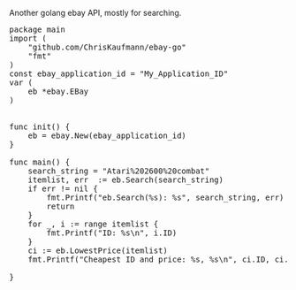 Another golang ebay API, mostly for searching.

<pre>
package main
import (
	"github.com/ChrisKaufmann/ebay-go"
	"fmt"
)
const ebay_application_id = "My_Application_ID"
var (
	eb *ebay.EBay
)


func init() {
	eb = ebay.New(ebay_application_id)
}

func main() {
    search_string = "Atari%202600%20combat"
    itemlist, err  := eb.Search(search_string)
    if err != nil {
        fmt.Printf("eb.Search(%s): %s", search_string, err)
        return
    }
    for _, i := range itemlist {
        fmt.Printf("ID: %s\n", i.ID)
    }
    ci := eb.LowestPrice(itemlist)
    fmt.Printf("Cheapest ID and price: %s, %s\n", ci.ID, ci.Price)
    
}
</pre>